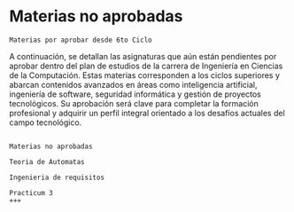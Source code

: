 # Materias no aprobadas

```{note}
Materias por aprobar desde 6to Ciclo
```
A continuación, se detallan las asignaturas que aún están pendientes por aprobar dentro del plan de estudios de la carrera de Ingeniería en Ciencias de la Computación. Estas materias corresponden a los ciclos superiores y abarcan contenidos avanzados en áreas como inteligencia artificial, ingeniería de software, seguridad informática y gestión de proyectos tecnológicos. Su aprobación será clave para completar la formación profesional y adquirir un perfil integral orientado a los desafíos actuales del campo tecnológico.

````{card} Materias no aprobadas

Materias no aprobadas

Teoria de Automatas

Ingenieria de requisitos

Practicum 3
+++
````
